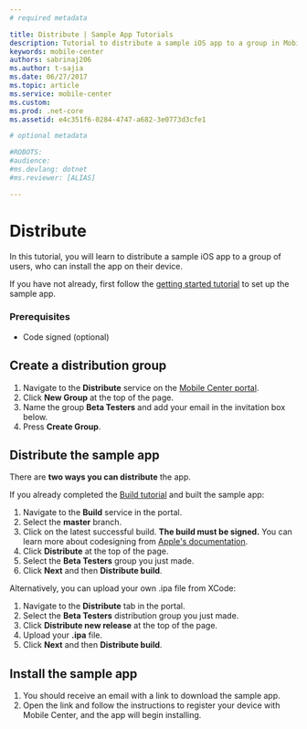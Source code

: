 ```yaml
---
# required metadata

title: Distribute | Sample App Tutorials
description: Tutorial to distribute a sample iOS app to a group in Mobile Center.
keywords: mobile-center
authors: sabrinaj206
ms.author: t-sajia
ms.date: 06/27/2017
ms.topic: article
ms.service: mobile-center
ms.custom:
ms.prod: .net-core
ms.assetid: e4c351f6-0284-4747-a682-3e0773d3cfe1

# optional metadata

#ROBOTS:
#audience:
#ms.devlang: dotnet
#ms.reviewer: [ALIAS]

---
```


# Distribute
In this tutorial, you will learn to distribute a sample iOS app to a group of users, who can install the app on their device.

If you have not already, first follow the [getting started tutorial](/getting-started.md) to set up the sample app.


### Prerequisites
- Code signed (optional)

## Create a distribution group
1. Navigate to the **Distribute** service on the [Mobile Center portal](https://mobile.azure.com/apps).
2. Click **New Group** at the top of the page.
3. Name the group **Beta Testers** and add your email in the invitation box below.
4. Press **Create Group**.

## Distribute the sample app
There are **two ways you can distribute** the app.

If you already completed the [Build tutorial](/build.md) and built the sample app:
1. Navigate to the **Build** service in the portal.
2. Select the **master** branch.
3. Click on the latest successful build. **The build must be signed.** You can learn more about codesigning from [Apple's documentation](https://developer.apple.com/support/certificates/).
4. Click **Distribute** at the top of the page.
5. Select the **Beta Testers** group you just made.
6. Click **Next** and then **Distribute build**.

Alternatively, you can upload your own .ipa file from XCode:
1. Navigate to the **Distribute** tab in the portal.
2. Select the **Beta Testers** distribution group you just made.
3. Click **Distribute new release** at the top of the page.
4. Upload your **.ipa** file.
5. Click **Next** and then **Distribute build**.

## Install the sample app
1. You should receive an email with a link to download the sample app.
2. Open the link and follow the instructions to register your device with Mobile Center, and the app will begin installing.
